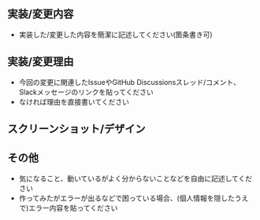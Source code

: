 ## 実装/変更内容
- 実装した/変更した内容を簡潔に記述してください(箇条書き可)

## 実装/変更理由
- 今回の変更に関連したIssueやGitHub Discussionsスレッド/コメント、Slackメッセージのリンクを貼ってください
- なければ理由を直接書いてください

## スクリーンショット/デザイン
<!-- 画面デザインが変わる場合はスクリーンショットを貼ってください -->

## その他
- 気になること、動いているがよく分からないことなどを自由に記述してください
- 作ってみたがエラーが出るなどで困っている場合、(個人情報を隠したうえで)エラー内容を貼ってください
